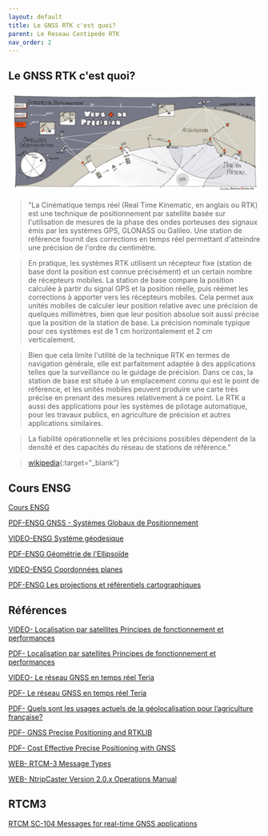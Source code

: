 ```yaml
---
layout: default
title: Le GNSS RTK c'est quoi?
parent: Le Reseau Centipede RTK
nav_order: 2
---
```


## Le GNSS RTK c'est quoi?

![sketch](/assets/images/index/1.jpg)

> "La Cinématique temps réel (Real Time Kinematic, en anglais ou RTK) est une technique de positionnement par satellite basée sur l'utilisation de mesures de la phase des ondes porteuses des signaux émis par les systèmes GPS, GLONASS ou Galileo. Une station de référence fournit des corrections en temps réel permettant d'atteindre une précision de l'ordre du centimètre.

> En pratique, les systèmes RTK utilisent un récepteur fixe (station de base dont la position est connue précisément) et un certain nombre de récepteurs mobiles. La station de base compare la position calculée à partir du signal GPS et la position réelle, puis réémet les corrections à apporter vers les récepteurs mobiles. Cela permet aux unités mobiles de calculer leur position relative avec une précision de quelques millimètres, bien que leur position absolue soit aussi précise que la position de la station de base. La précision nominale typique pour ces systèmes est de 1 cm horizontalement et 2 cm verticalement.

> Bien que cela limite l'utilité de la technique RTK en termes de navigation générale, elle est parfaitement adaptée à des applications telles que la surveillance ou le guidage de précision. Dans ce cas, la station de base est située à un emplacement connu qui est le point de référence, et les unités mobiles peuvent produire une carte très précise en prenant des mesures relativement à ce point. Le RTK a aussi des applications pour les systèmes de pilotage automatique, pour les travaux publics, en agriculture de précision et autres applications similaires.

> La fiabilité opérationnelle et les précisions possibles dépendent de la densité et des capacités du réseau de stations de référence."

> [wikipedia](https://fr.wikipedia.org/wiki/Cin%C3%A9matique_temps_r%C3%A9el){:target="_blank"}

## Cours ENSG

[Cours ENSG](http://cours-fad-public.ensg.eu/)

[PDF-ENSG GNSS - Systèmes Globaux de Positionnement](http://cours-fad-public.ensg.eu/pluginfile.php/1501/mod_resource/content/1/gnss.pdf)

[VIDEO-ENSG Système géodesique](https://streaming.ensg.eu/geodesie/13069.002-SB-Geodesie_Systeme_geodesique.webm)

[PDF-ENSG Géométrie de l'Ellipsoïde](cours-fad-public.ensg.eu/pluginfile.php/1507/mod_resource/content/1/geoell.pdf)

[VIDEO-ENSG Coordonnées planes](https://streaming.ensg.eu/geodesie/13069.003-SB-Geodesie_Coordonnees_planes.webm)

[PDF-ENSG Les projections et référentiels cartographiques](cours-fad-public.ensg.eu/pluginfile.php/1327/mod_resource/content/2/projections.pdf)


## Références

[VIDEO- Localisation par satellites Principes de fonctionnement et performances](https://www.youtube.com/watch?v=XFZrOSKAXH4&pbjreload=101)

[PDF-   Localisation par satellites Principes de fonctionnement et performances](https://www.agrotic.org/wp-content/uploads/2019/02/2019-04-23-AgroTic-Geolocalisation-CNES-VP.pdf)

[VIDEO- Le réseau GNSS en temps réel Teria](https://www.youtube.com/watch?v=dcWotLV3rF8&pbjreload=101)

[PDF-   Le réseau GNSS en temps réel Teria](https://www.agrotic.org/wp-content/uploads/2019/02/190423_SeminaireAgroTIC_Teria.pdf)

[PDF-   Quels sont les usages actuels de la géolocalisation pour l’agriculture française?](https://www.agrotic.org/wp-content/uploads/2019/02/7_190423_SeminaireAgroTIC_Observatoire.pdf)

[PDF-   GNSS Precise Positioning and RTKLIB](/assets/images/index/15a_PPP_RTKLIB.pdf)

[PDF-   Cost Effective Precise Positioning with GNSS](https://www.fig.net/resources/publications/figpub/pub74/Figpub74.pdf)

[WEB-   RTCM-3 Message Types](https://igs.bkg.bund.de/ntrip/rtcmmessagetypes)

[WEB-   NtripCaster Version 2.0.x Operations Manual](https://igs.bkg.bund.de/root_ftp/NTRIP/documentation/ntripcaster_manual.html)

## RTCM3

[RTCM SC-104 Messages for real-time GNSS applications](https://igs.bkg.bund.de/ntrip/about)

